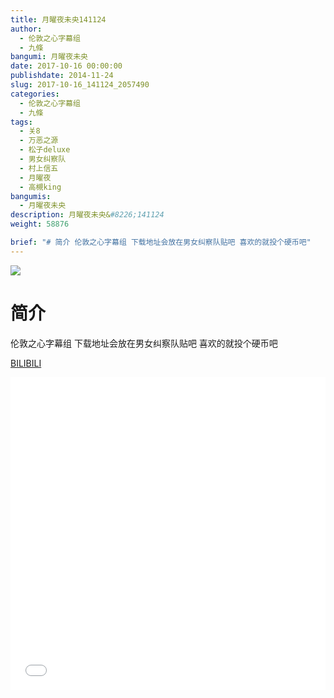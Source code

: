 ```yaml
---
title: 月曜夜未央141124
author: 
  - 伦敦之心字幕组
  - 九條
bangumi: 月曜夜未央
date: 2017-10-16 00:00:00
publishdate: 2014-11-24
slug: 2017-10-16_141124_2057490
categories: 
  - 伦敦之心字幕组
  - 九條
tags: 
  - 关8
  - 万恶之源
  - 松子deluxe
  - 男女纠察队
  - 村上信五
  - 月曜夜
  - 高槻king
bangumis: 
  - 月曜夜未央
description: 月曜夜未央&#8226;141124
weight: 58876

brief: "# 简介 伦敦之心字幕组 下载地址会放在男女纠察队贴吧 喜欢的就投个硬币吧"
---
```


![](https://i.imgur.com/AahZSja.jpg)

# 简介  
伦敦之心字幕组 下载地址会放在男女纠察队贴吧 喜欢的就投个硬币吧

  [BILIBILI](https://www.bilibili.com/video/av2057490/)


<div class="vcontainer">  <iframe class='video' src="//www.bilibili.com/blackboard/player.html?aid=2057490" width="100%" height="500" frameborder="0" allowfullscreen="allowfullscreen"></iframe></div>
